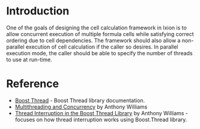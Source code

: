 # Introduction
One of the goals of designing the cell calculation framework in Ixion is to allow concurrent execution of multiple formula cells while satisfying correct ordering due to cell dependencies.  The framework should also allow a non-parallel execution of cell calculation if the caller so desires.  In parallel execution mode, the caller should be able to specify the number of threads to use at run-time.

# Reference
* [Boost Thread](http://www.boost.org/doc/libs/1_43_0/doc/html/thread.html) - Boost Thread library documentation.
* [Multithreading and Concurrency](http://www.justsoftwaresolutions.co.uk/threading/) by Anthony Williams
* [Thread Interruption in the Boost Thread Library](http://www.justsoftwaresolutions.co.uk/threading/thread-interruption-in-boost-thread-library.html) by Anthony Williams - focuses on how thread interruption works using Boost.Thread library.